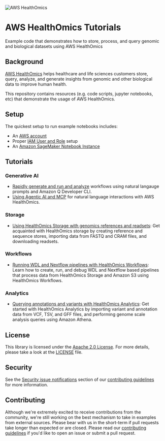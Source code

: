 ![AWS HealthOmics](./assets/aws-healthomics-banner_600px.png)

# AWS HealthOmics Tutorials

Example code that demonstrates how to store, process, and query genomic and biological datasets using AWS HealthOmics

## Background

[AWS HealthOmics](https://aws.amazon.com/omics/) helps healthcare and life sciences customers store, query, analyze, and generate insights from genomic and other biological data to improve human health.

This repository contains resources (e.g. code scripts, jupyter notebooks, etc) that demonstrate the usage of AWS HealthOmics.

## Setup

The quickest setup to run example notebooks includes:
- An [AWS account](http://docs.aws.amazon.com/omics/latest/dev/setting-up.html#setting-up-aws-sign-up)
- Proper [IAM User and Role](http://docs.aws.amazon.com/omics/latest/dev/setting-up.html#setting-up-create-iam-user) setup
- An [Amazon SageMaker Notebook Instance](http://docs.aws.amazon.com/sagemaker/latest/dg/gs-setup-working-env.html)


## Tutorials
### Generative AI
* [Rapidly generate and run and analyze](./generative-ai/README.md) workflows using natural langauge prompts and Amazon Q Developer CLI.
* [Using Agentic AI and MCP](./generative-ai/README-MCP.md) for natural language interactions with AWS HealthOmics.
### Storage
* [Using HealthOmics Storage with genomics references and readsets](./notebooks/200-omics_storage.ipynb): Get acquainted with HealthOmics storage by creating reference and sequence stores, importing data from FASTQ and CRAM files, and downloading readsets.
### Workflows
* [Running WDL and Nextflow pipelines with HealthOmics Workflows](./notebooks/200-omics_workflows.ipynb): Learn how to create, run, and debug WDL and Nextflow based pipelines that process data from HealthOmics Storage and Amazon S3 using HealthOmics Workflows.
### Analytics
* [Querying annotations and variants with HealthOmics Analytics](./notebooks/200-omics_analytics.ipynb): Get started with HealthOmics Analytics by importing variant and annotation data from VCF, TSV, and GFF files, and performing genome scale analysis queries using Amazon Athena.

## License

This library is licensed under the [Apache 2.0 License](http://aws.amazon.com/apache2.0/). For more details, please take a look at the [LICENSE](./LICENSE) file.

## Security

See the [Security issue notifications](./CONTRIBUTING.md#security-issue-notifications) section of our [contributing guidelines](./CONTRIBUTING.md) for more information.

## Contributing
Although we're extremely excited to receive contributions from the community, we're still working on the best mechanism to take in examples from external sources. Please bear with us in the short-term if pull requests take longer than expected or are closed. Please read our [contributing guidelines](./CONTRIBUTING.md) if you'd like to open an issue or submit a pull request.

